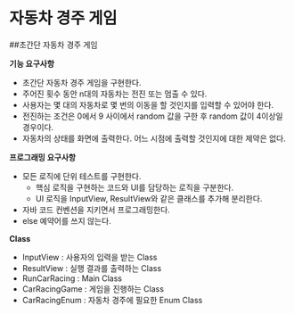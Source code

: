 # 자동차 경주 게임
  ##초간단 자동차 경주 게임

  **기능 요구사항**
  * 초간단 자동차 경주 게임을 구현한다.
  * 주어진 횟수 동안 n대의 자동차는 전진 또는 멈출 수 있다.
  * 사용자는 몇 대의 자동차로 몇 번의 이동을 할 것인지를 입력할 수 있어야 한다.
  * 전진하는 조건은 0에서 9 사이에서 random 값을 구한 후 random 값이 4이상일 경우이다.
  * 자동차의 상태를 화면에 출력한다. 어느 시점에 출력할 것인지에 대한 제약은 없다.
  
  **프로그래밍 요구사항**
  * 모든 로직에 단위 테스트를 구현한다.
    - 핵심 로직을 구현하는 코드와 UI를 담당하는 로직을 구분한다.
    - UI 로직을 InputView, ResultView와 같은 클래스를 추가해 분리한다.
  * 자바 코드 컨벤션을 지키면서 프로그래밍한다.
  * else 예약어를 쓰지 않는다.
  
  **Class**
  - InputView : 사용자의 입력을 받는 Class
  - ResultView : 실행 결과를 출력하는 Class
  - RunCarRacing : Main Class
  - CarRacingGame : 게임을 진행하는 Class
  - CarRacingEnum : 자동차 경주에 필요한 Enum Class